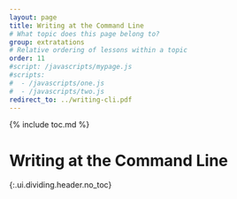 ```yaml
---
layout: page
title: Writing at the Command Line
# What topic does this page belong to?
group: extratations
# Relative ordering of lessons within a topic
order: 11
#script: /javascripts/mypage.js
#scripts:
#  - /javascripts/one.js
#  - /javascripts/two.js
redirect_to: ../writing-cli.pdf
---
```



{% include toc.md %}

# Writing at the Command Line
{:.ui.dividing.header.no_toc}

